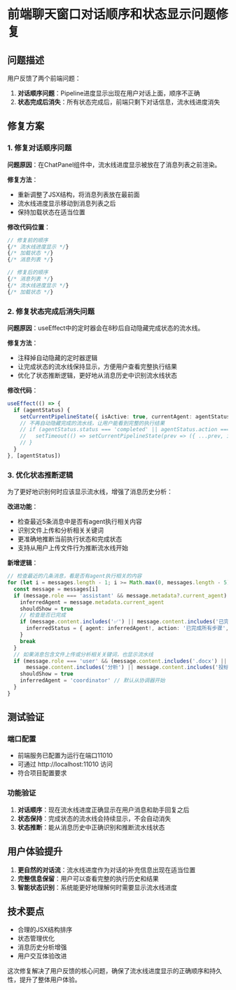 # 前端聊天窗口对话顺序和状态显示问题修复

## 问题描述
用户反馈了两个前端问题：
1. **对话顺序问题**：Pipeline进度显示出现在用户对话上面，顺序不正确
2. **状态完成后消失**：所有状态完成后，前端只剩下对话信息，流水线进度消失

## 修复方案

### 1. 修复对话顺序问题
**问题原因**：在ChatPanel组件中，流水线进度显示被放在了消息列表之前渲染。

**修复方法**：
- 重新调整了JSX结构，将消息列表放在最前面
- 流水线进度显示移动到消息列表之后
- 保持加载状态在适当位置

**修改代码位置**：
```jsx
// 修复前的顺序
{/* 流水线进度显示 */}
{/* 加载状态 */}
{/* 消息列表 */}

// 修复后的顺序
{/* 消息列表 */}
{/* 流水线进度显示 */}
{/* 加载状态 */}
```

### 2. 修复状态完成后消失问题
**问题原因**：useEffect中的定时器会在8秒后自动隐藏完成状态的流水线。

**修复方法**：
- 注释掉自动隐藏的定时器逻辑
- 让完成状态的流水线保持显示，方便用户查看完整执行结果
- 优化了状态推断逻辑，更好地从消息历史中识别流水线状态

**修改代码**：
```typescript
useEffect(() => {
  if (agentStatus) {
    setCurrentPipelineState({ isActive: true, currentAgent: agentStatus.agent, agentStatus })
    // 不再自动隐藏完成的流水线，让用户能看到完整的执行结果
    // if (agentStatus.status === 'completed' || agentStatus.action === 'bid_build_completed') {
    //   setTimeout(() => setCurrentPipelineState(prev => ({ ...prev, isActive: false })), 8000)
    // }
  }
}, [agentStatus])
```

### 3. 优化状态推断逻辑
为了更好地识别何时应该显示流水线，增强了消息历史分析：

**改进功能**：
- 检查最近5条消息中是否有agent执行相关内容
- 识别文件上传和分析相关关键词
- 更准确地推断当前执行状态和完成状态
- 支持从用户上传文件行为推断流水线开始

**新增逻辑**：
```typescript
// 检查最近的几条消息，看是否有agent执行相关的内容
for (let i = messages.length - 1; i >= Math.max(0, messages.length - 5); i--) {
  const message = messages[i]
  if (message.role === 'assistant' && message.metadata?.current_agent) {
    inferredAgent = message.metadata.current_agent
    shouldShow = true
    // 检查是否已完成
    if (message.content.includes('✅') || message.content.includes('已完成')) {
      inferredStatus = { agent: inferredAgent!, action: '已完成所有步骤', status: 'completed' }
    }
    break
  }
  // 如果消息包含文件上传或分析相关关键词，也显示流水线
  if (message.role === 'user' && (message.content.includes('.docx') || 
      message.content.includes('分析') || message.content.includes('投标'))) {
    shouldShow = true
    inferredAgent = 'coordinator' // 默认从协调器开始
  }
}
```

## 测试验证

### 端口配置
- 前端服务已配置为运行在端口11010
- 可通过 http://localhost:11010 访问
- 符合项目配置要求

### 功能验证
1. **对话顺序**：现在流水线进度正确显示在用户消息和助手回复之后
2. **状态保持**：完成状态的流水线会持续显示，不会自动消失
3. **状态推断**：能从消息历史中正确识别和推断流水线状态

## 用户体验提升
1. **更自然的对话流**：流水线进度作为对话的补充信息出现在适当位置
2. **完整信息保留**：用户可以查看完整的执行历史和结果
3. **智能状态识别**：系统能更好地理解何时需要显示流水线进度

## 技术要点
- 合理的JSX结构排序
- 状态管理优化
- 消息历史分析增强
- 用户交互体验改进

这次修复解决了用户反馈的核心问题，确保了流水线进度显示的正确顺序和持久性，提升了整体用户体验。